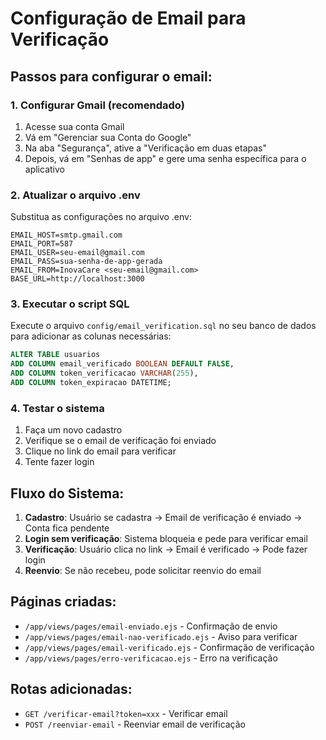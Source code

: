 # Configuração de Email para Verificação

## Passos para configurar o email:

### 1. Configurar Gmail (recomendado)
1. Acesse sua conta Gmail
2. Vá em "Gerenciar sua Conta do Google"
3. Na aba "Segurança", ative a "Verificação em duas etapas"
4. Depois, vá em "Senhas de app" e gere uma senha específica para o aplicativo

### 2. Atualizar o arquivo .env
Substitua as configurações no arquivo .env:

```
EMAIL_HOST=smtp.gmail.com
EMAIL_PORT=587
EMAIL_USER=seu-email@gmail.com
EMAIL_PASS=sua-senha-de-app-gerada
EMAIL_FROM=InovaCare <seu-email@gmail.com>
BASE_URL=http://localhost:3000
```

### 3. Executar o script SQL
Execute o arquivo `config/email_verification.sql` no seu banco de dados para adicionar as colunas necessárias:

```sql
ALTER TABLE usuarios 
ADD COLUMN email_verificado BOOLEAN DEFAULT FALSE,
ADD COLUMN token_verificacao VARCHAR(255),
ADD COLUMN token_expiracao DATETIME;
```

### 4. Testar o sistema
1. Faça um novo cadastro
2. Verifique se o email de verificação foi enviado
3. Clique no link do email para verificar
4. Tente fazer login

## Fluxo do Sistema:

1. **Cadastro**: Usuário se cadastra → Email de verificação é enviado → Conta fica pendente
2. **Login sem verificação**: Sistema bloqueia e pede para verificar email
3. **Verificação**: Usuário clica no link → Email é verificado → Pode fazer login
4. **Reenvio**: Se não recebeu, pode solicitar reenvio do email

## Páginas criadas:
- `/app/views/pages/email-enviado.ejs` - Confirmação de envio
- `/app/views/pages/email-nao-verificado.ejs` - Aviso para verificar
- `/app/views/pages/email-verificado.ejs` - Confirmação de verificação
- `/app/views/pages/erro-verificacao.ejs` - Erro na verificação

## Rotas adicionadas:
- `GET /verificar-email?token=xxx` - Verificar email
- `POST /reenviar-email` - Reenviar email de verificação